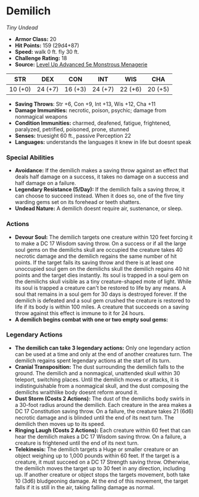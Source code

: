 # Demilich

*Tiny* *Undead*

- **Armor Class:** 20
- **Hit Points:** 159 (29d4+87)
- **Speed:** walk 0 ft. fly 30 ft.
- **Challenge Rating:** 18
- **Source:** [Level Up Advanced 5e Monstrous Menagerie](https://www.levelup5e.com)

| STR | DEX | CON | INT | WIS | CHA |
| --- | --- | --- | --- | --- | --- |
| 10 (+0) | 24 (+7) | 16 (+3) | 24 (+7) | 22 (+6) | 20 (+5) |

- **Saving Throws**: Str +6, Con +9, Int +13, Wis +12, Cha +11
- **Damage Immunities:** necrotic, poison, psychic; damage from nonmagical weapons
- **Condition Immunities:** charmed, deafened, fatigue, frightened, paralyzed, petrified, poisoned, prone, stunned
- **Senses:** truesight 60 ft., passive Perception 22
- **Languages:** understands the languages it knew in life but doesnt speak
### Special Abilities
- **Avoidance:** If the demilich makes a saving throw against an effect that deals half damage on a success, it takes no damage on a success and half damage on a failure.
- **Legendary Resistance (5/Day):** If the demilich fails a saving throw, it can choose to succeed instead. When it does so, one of the five tiny warding gems set on its forehead or teeth shatters.
- **Undead Nature:** A demilich doesnt require air, sustenance, or sleep.
### Actions
- **Devour Soul:** The demilich targets one creature within 120 feet  forcing it to make a DC 17 Wisdom saving throw. On a success  or if all the large soul gems on the demilichs skull are occupied  the creature takes 40 necrotic damage  and the demilich regains the same number of hit points. If the target fails its saving throw and there is at least one unoccupied soul gem on the demilichs skull  the demilich regains 40 hit points  and the target dies instantly. Its soul is trapped in a soul gem on the demilichs skull  visible as a tiny  creature-shaped mote of light. While its soul is trapped  a creature can't be restored to life by any means. A soul that remains in a soul gem for 30 days is destroyed forever. If the demilich is defeated and a soul gem crushed  the creature is restored to life if its body is within 100 miles. A creature that succeeds on a saving throw against this effect is immune to it for 24 hours.
- **A demilich begins combat with one or two empty soul gems:** 


### Legendary Actions
- **The demilich can take 3 legendary actions:** Only one legendary action can be used at a time and only at the end of another creatures turn. The demilich regains spent legendary actions at the start of its turn.
- **Cranial Transposition:** The dust surrounding the demilich falls to the ground. The demilich and a nonmagical, unattended skull within 30 teleport, switching places. Until the demilich moves or attacks, it is indistinguishable from a nonmagical skull, and the dust composing the demilichs wraithlike body doesnt reform around it.
- **Dust Storm (Costs 2 Actions):** The dust of the demilichs body swirls in a 30-foot radius around the demilich. Each creature in the area makes a DC 17 Constitution saving throw. On a failure, the creature takes 21 (6d6) necrotic damage and is blinded until the end of its next turn. The demilich then moves up to its speed.
- **Ringing Laugh (Costs 2 Actions):** Each creature within 60 feet that can hear the demilich makes a DC 17 Wisdom saving throw. On a failure, a creature is frightened until the end of its next turn.
- **Telekinesis:** The demilich targets a Huge or smaller creature or an object weighing up to 1,000 pounds within 60 feet. If the target is a creature, it must succeed on a DC 17 Strength saving throw. Otherwise, the demilich moves the target up to 30 feet in any direction, including up. If another creature or object stops the targets movement, both take 10 (3d6) bludgeoning damage. At the end of this movement, the target falls if it is still in the air, taking falling damage as normal.
